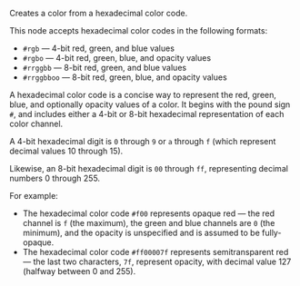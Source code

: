 Creates a color from a hexadecimal color code.

This node accepts hexadecimal color codes in the following formats:

   - `#rgb` — 4-bit red, green, and blue values
   - `#rgbo` — 4-bit red, green, blue, and opacity values
   - `#rrggbb` — 8-bit red, green, and blue values
   - `#rrggbboo` — 8-bit red, green, blue, and opacity values

A hexadecimal color code is a concise way to represent the red, green, blue, and optionally opacity values of a color.  It begins with the pound sign `#`, and includes either a 4-bit or 8-bit hexadecimal representation of each color channel.

A 4-bit hexadecimal digit is `0` through `9` or `a` through `f` (which represent decimal values 10 through 15).

Likewise, an 8-bit hexadecimal digit is `00` through `ff`, representing decimal numbers 0 through 255.

For example:

   - The hexadecimal color code `#f00` represents opaque red — the red channel is `f` (the maximum), the green and blue channels are `0` (the minimum), and the opacity is unspecified and is assumed to be fully-opaque.
   - The hexadecimal color code `#ff00007f` represents semitransparent red — the last two characters, `7f`, represent opacity, with decimal value 127 (halfway between 0 and 255).
